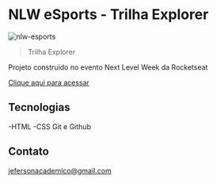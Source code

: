 # NLW eSports - Trilha Explorer

![nlw-esports](https://user-images.githubusercontent.com/60409499/224297936-543f41c0-7cb3-4d59-89f2-05d17a095e31.png)

> Trilha Explorer

Projeto construido no evento Next Level Week da Rocketseat

[Clique aqui para acessar]()

## Tecnologias

-HTML
-CSS
Git e Github

## Contato

jefersonacademico@gmail.com
